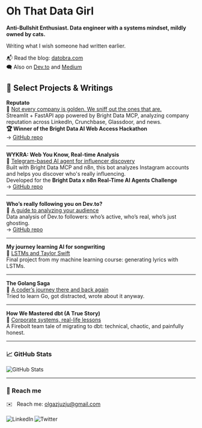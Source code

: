 # Oh That Data Girl

**Anti-Bullshit Enthusiast. Data engineer with a systems mindset, mildly owned by cats.**

Writing what I wish someone had written earlier.

📬 Read the blog: [datobra.com](https://www.datobra.com)  
🗨 Also on [Dev.to](https://dev.to/olgabraginskaya) and [Medium](https://olgabraginskaya.medium.com/)


## 🧩 Select Projects & Writings

**Reputato**  
🔗 [Not every company is golden. We sniff out the ones that are.](https://dev.to/olgabraginskaya/reputato-not-every-company-is-golden-we-sniff-out-the-ones-that-are-3daa)  
Streamlit + FastAPI app powered by Bright Data MCP, analyzing company reputation across LinkedIn, Crunchbase, Glassdoor, and news.  
**🏆 Winner of the Bright Data AI Web Access Hackathon**  
→ [GitHub repo](https://github.com/olgazju/reputato)

---

**WYKRA: Web You Know, Real-time Analysis**  
🔗 [Telegram-based AI agent for influencer discovery](https://dev.to/olgabraginskaya/wykra-web-you-know-real-time-analysis-20i3)  
Built with Bright Data MCP and n8n, this bot analyzes Instagram accounts and helps you discover who's really influencing.  
Developed for the **Bright Data x n8n Real-Time AI Agents Challenge**  
→ [GitHub repo](https://github.com/olgazju/wykra_bot)

---

**Who’s really following you on Dev.to?**  
🔗 [A guide to analyzing your audience](https://dev.to/olgabraginskaya/whos-really-following-you-on-devto-a-guide-to-analyzing-your-audience-1c0m)  
Data analysis of Dev.to followers: who’s active, who’s real, who’s just ghosting.  
→ [GitHub repo](https://github.com/olgazju/blog_dev_to_audience_analyzer)

---

**My journey learning AI for songwriting**  
🔗 [LSTMs and Taylor Swift](https://dev.to/olgabraginskaya/my-journey-learning-ai-for-songwriting-lstms-and-taylor-swift-38mb)  
Final project from my machine learning course: generating lyrics with LSTMs.

---

**The Golang Saga**  
🔗 [A coder’s journey there and back again](https://dev.to/olgabraginskaya/the-golang-saga-a-coders-journey-there-and-back-again-part-3-the-graphing-conundrum-12h2)  
Tried to learn Go, got distracted, wrote about it anyway.

---

**How We Mastered dbt (A True Story)**  
🔗 [Corporate systems, real-life lessons](https://dev.to/olgabraginskaya/how-we-mastered-dbt-a-true-story-3bf9)  
A Firebolt team tale of migrating to dbt: technical, chaotic, and painfully honest.

---

### 📈 GitHub Stats

![GitHub Stats](https://github-readme-stats.vercel.app/api?username=olgazju&count_private=true&show_icons=true&theme=graywhite)

---

### 📡 Reach me

✉️&nbsp;&nbsp;&nbsp;Reach me: olgazjuzju@gmail.com 
<br />
<br />
<a href="https://www.linkedin.com/in/olgabraginskaya/" target='_blank'>
  <img align="left" alt="LinkedIn" src="https://img.shields.io/badge/LinkedIn-0077B5?style=for-the-badge&logo=linkedin&logoColor=white" />
</a>
<a href="https://twitter.com/ohthatdatagirl" target='_blank'>
  <img align="left" alt="Twitter" src="https://img.shields.io/badge/Twitter-1DA1F2?style=for-the-badge&logo=twitter&logoColor=white" />
</a>
<br />
<br />

